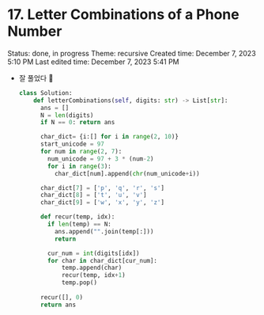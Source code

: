 # 17. Letter Combinations of a Phone Number

Status: done, in progress
Theme: recursive
Created time: December 7, 2023 5:10 PM
Last edited time: December 7, 2023 5:41 PM

- 잘 풀었다 🪇
    
    ```python
    class Solution:
        def letterCombinations(self, digits: str) -> List[str]:
          ans = []
          N = len(digits)
          if N == 0: return ans
    
          char_dict= {i:[] for i in range(2, 10)}
          start_unicode = 97
          for num in range(2, 7):
            num_unicode = 97 + 3 * (num-2)
            for i in range(3):
              char_dict[num].append(chr(num_unicode+i))
    
          char_dict[7] = ['p', 'q', 'r', 's']
          char_dict[8] = ['t', 'u', 'v']
          char_dict[9] = ['w', 'x', 'y', 'z']
    
          def recur(temp, idx):
            if len(temp) == N:
              ans.append("".join(temp[:]))
              return
    
            cur_num = int(digits[idx])
            for char in char_dict[cur_num]:
                temp.append(char)
                recur(temp, idx+1)
                temp.pop()
          
          recur([], 0)
          return ans
    ```